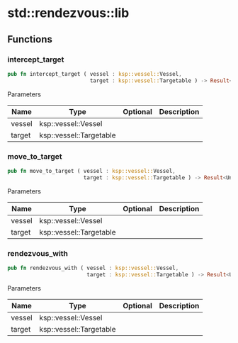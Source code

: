 # std::rendezvous::lib



## Functions


### intercept_target

```rust
pub fn intercept_target ( vessel : ksp::vessel::Vessel,
                          target : ksp::vessel::Targetable ) -> Result<Unit, string>
```



Parameters

Name | Type | Optional | Description
--- | --- | --- | ---
vessel | ksp::vessel::Vessel |  | 
target | ksp::vessel::Targetable |  | 

### move_to_target

```rust
pub fn move_to_target ( vessel : ksp::vessel::Vessel,
                        target : ksp::vessel::Targetable ) -> Result<Unit, string>
```



Parameters

Name | Type | Optional | Description
--- | --- | --- | ---
vessel | ksp::vessel::Vessel |  | 
target | ksp::vessel::Targetable |  | 

### rendezvous_with

```rust
pub fn rendezvous_with ( vessel : ksp::vessel::Vessel,
                         target : ksp::vessel::Targetable ) -> Result<Unit, string>
```



Parameters

Name | Type | Optional | Description
--- | --- | --- | ---
vessel | ksp::vessel::Vessel |  | 
target | ksp::vessel::Targetable |  | 
